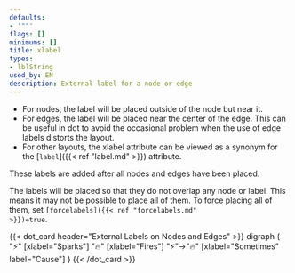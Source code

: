 ```yaml
---
defaults:
- '""'
flags: []
minimums: []
title: xlabel
types:
- lblString
used_by: EN
description: External label for a node or edge
---
```


* For nodes, the label will be placed outside of the node but near it.
* For edges, the label will be placed near the center of the edge. This can be
useful in dot to avoid the occasional problem when the use of edge labels
distorts the layout.
* For other layouts, the
xlabel attribute can be viewed as a synonym for the [`label`]({{< ref "label.md" >}})
attribute.

These labels are added after all nodes and edges have been placed.

The labels will be placed so that they do not overlap any node or label. This
means it may not be possible to place all of them. To force placing all of
them, set <code>[forcelabels]({{< ref "forcelabels.md" >}})=true</code>.

{{< dot_card header="External Labels on Nodes and Edges" >}}
digraph {
  "⚡" [xlabel="Sparks"]
  "🔥" [xlabel="Fires"]
  "⚡"->"🔥" [xlabel="Sometimes" label="Cause"]
}
{{< /dot_card >}}
